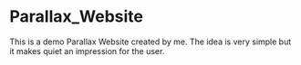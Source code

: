 # Parallax_Website
This is a demo Parallax Website created by me. The idea is very simple but it makes quiet an impression for the user. 
